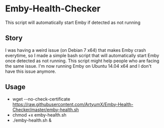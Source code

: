# Emby-Health-Checker
This script will automatically start Emby if detected as not running

Story
--
I was having a weird issue (on Debian 7 x64) that makes Emby crash everytime, so I made a simple bash script that will automatically start Emby once detected as not running. This script might help people who are facing the same issue.
I'm now running Emby on Ubuntu 14.04 x64 and I don't have this issue anymore.

Usage
--
* wget --no-check-certificate https://raw.githubusercontent.com/ArtyumX/Emby-Health-Checker/master/emby-health.sh
* chmod +x emby-health.sh
* ./emby-health.sh &
